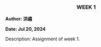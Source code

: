 <div align="center">
  <h3><strong>WEEK 1</strong></h3>
</div>

**Author: 洪禧**

**Date: Jul 20, 2024**

Description: Assignment of week 1.
